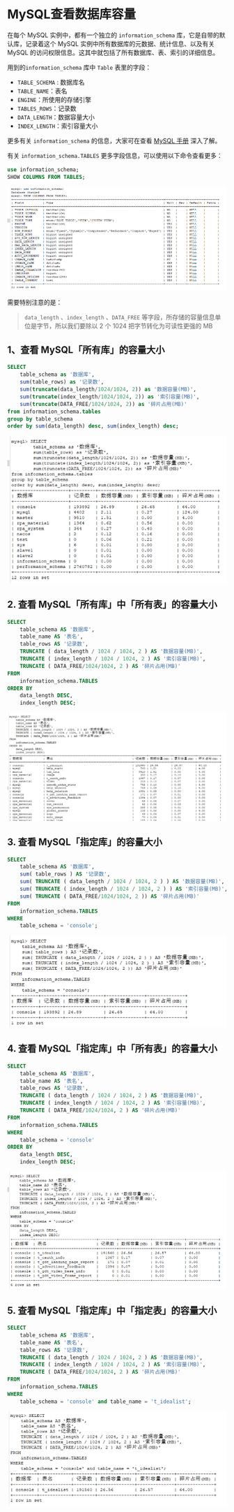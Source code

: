 # MySQL查看数据库容量

在每个 MySQL 实例中，都有一个独立的 `information_schema` 库，它是自带的默认库，记录着这个 MySQL 实例中所有数据库的元数据、统计信息、以及有关 MySQL 的访问权限信息。这其中就包括了所有数据库、表、索引的详细信息。

用到的`information_schema` 库中 `Table` 表里的字段：

- `TABLE_SCHEMA` : 数据库名
- `TABLE_NAME`：表名
- `ENGINE`：所使用的存储引擎
- `TABLES_ROWS`：记录数
- `DATA_LENGTH`：数据容量大小
- `INDEX_LENGTH`：索引容量大小

更多有关 `information_schema` 的信息，大家可在查看 [MySQL 手册](https://dev.mysql.com/doc/refman/8.0/en/information-schema.html) 深入了解。

有关 `information_schema.TABLES` 更多字段信息，可以使用以下命令查看更多：

```sql
use information_schema;
SHOW COLUMNS FROM TABLES;
```

![image](../assets/db/db-1-0.png)

需要特别注意的是：

> `data_length` 、`index_length` 、`DATA_FREE` 等字段，所存储的容量信息单位是字节，所以我们要除以 2 个 1024 把字节转化为可读性更强的 MB

## 1、查看 MySQL「所有库」的容量大小

```sql
SELECT 
    table_schema as '数据库',
    sum(table_rows) as '记录数',
    sum(truncate(data_length/1024/1024, 2)) as '数据容量(MB)',
    sum(truncate(index_length/1024/1024, 2)) as '索引容量(MB)',
    sum(truncate(DATA_FREE/1024/1024, 2)) as '碎片占用(MB)'
from information_schema.tables
group by table_schema
order by sum(data_length) desc, sum(index_length) desc;
```

![image](../assets/db/db-1-1.png)

## 2. 查看 MySQL「所有库」中「所有表」的容量大小

```sql
SELECT 
    table_schema AS '数据库', 
    table_name AS '表名', 
    table_rows AS '记录数', 
    TRUNCATE ( data_length / 1024 / 1024, 2 ) AS '数据容量(MB)', 
    TRUNCATE ( index_length / 1024 / 1024, 2 ) AS '索引容量(MB)',
    TRUNCATE ( DATA_FREE/1024/1024, 2 ) AS '碎片占用(MB)'
FROM 
    information_schema.TABLES  
ORDER BY 
    data_length DESC, 
    index_length DESC;
```

![image](../assets/db/db-1-2.png)

## 3. 查看 MySQL「指定库」的容量大小

```sql
SELECT 
    table_schema AS '数据库', 
    sum( table_rows ) AS '记录数', 
    sum( TRUNCATE ( data_length / 1024 / 1024, 2 ) ) AS '数据容量(MB)', 
    sum( TRUNCATE ( index_length / 1024 / 1024, 2 ) ) AS '索引容量(MB)',
    sum( TRUNCATE ( DATA_FREE/1024/1024, 2 )) AS '碎片占用(MB)'
FROM 
    information_schema.TABLES  
WHERE 
    table_schema = 'console'; 
```

![image](../assets/db/db-1-3.png)

## 4. 查看 MySQL「指定库」中「所有表」的容量大小

```sql
SELECT 
    table_schema AS '数据库', 
    table_name AS '表名', 
    table_rows AS '记录数', 
    TRUNCATE ( data_length / 1024 / 1024, 2 ) AS '数据容量(MB)', 
    TRUNCATE ( index_length / 1024 / 1024, 2 ) AS '索引容量(MB)',  
    TRUNCATE ( DATA_FREE/1024/1024, 2 ) AS '碎片占用(MB)'
FROM 
    information_schema.TABLES  
WHERE 
    table_schema = 'console'  
ORDER BY 
    data_length DESC, 
    index_length DESC; 
```

![image](../assets/db/db-1-4.png)

## 5. 查看 MySQL「指定库」中「指定表」的容量大小

```sql
SELECT 
    table_schema AS '数据库', 
    table_name AS '表名', 
    table_rows AS '记录数', 
    TRUNCATE ( data_length / 1024 / 1024, 2 ) AS '数据容量(MB)', 
    TRUNCATE ( index_length / 1024 / 1024, 2 ) AS '索引容量(MB)',  
    TRUNCATE ( DATA_FREE/1024/1024, 2 ) AS '碎片占用(MB)'
FROM 
    information_schema.TABLES  
WHERE 
    table_schema = 'console' and table_name = 't_idealist';
```

![image](../assets/db/db-1-5.png)

